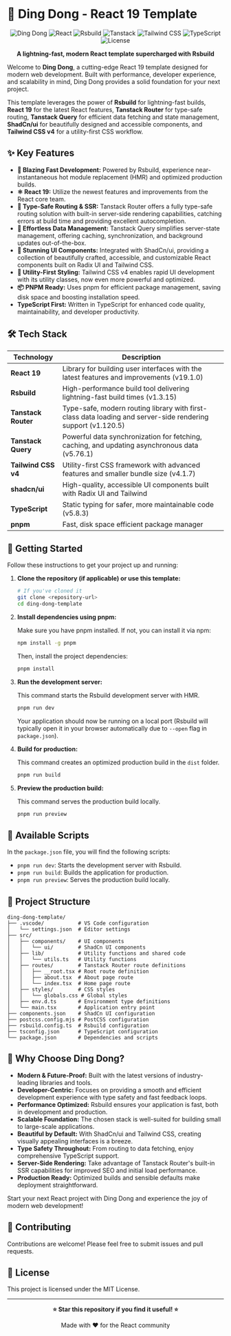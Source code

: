 # 🔔 Ding Dong - React 19 Template

<div align="center">
  
  ![Ding Dong](https://img.shields.io/badge/Ding%20Dong-v1.0-blue)
  ![React](https://img.shields.io/badge/React-19-61DAFB?logo=react)
  ![Rsbuild](https://img.shields.io/badge/Rsbuild-v1.3.15-orange)
  ![Tanstack](https://img.shields.io/badge/Tanstack-Router%20%26%20Query-FF4154?logo=react-query)
  ![Tailwind CSS](https://img.shields.io/badge/Tailwind%20CSS-v4-38B2AC?logo=tailwind-css)
  ![TypeScript](https://img.shields.io/badge/TypeScript-5.8.3-3178C6?logo=typescript)
  ![License](https://img.shields.io/badge/License-MIT-green)

  **A lightning-fast, modern React template supercharged with Rsbuild**
  
</div>

Welcome to **Ding Dong**, a cutting-edge React 19 template designed for modern web development. Built with performance, developer experience, and scalability in mind, Ding Dong provides a solid foundation for your next project.

This template leverages the power of **Rsbuild** for lightning-fast builds, **React 19** for the latest React features, **Tanstack Router** for type-safe routing, **Tanstack Query** for efficient data fetching and state management, **ShadCn/ui** for beautifully designed and accessible components, and **Tailwind CSS v4** for a utility-first CSS workflow.

## ✨ Key Features

- **🚀 Blazing Fast Development:** Powered by Rsbuild, experience near-instantaneous hot module replacement (HMR) and optimized production builds.
- **⚛️ React 19:** Utilize the newest features and improvements from the React core team.
- **🚦 Type-Safe Routing & SSR:** Tanstack Router offers a fully type-safe routing solution with built-in server-side rendering capabilities, catching errors at build time and providing excellent autocompletion.
- **🔄 Effortless Data Management:** Tanstack Query simplifies server-state management, offering caching, synchronization, and background updates out-of-the-box.
- **🎨 Stunning UI Components:** Integrated with ShadCn/ui, providing a collection of beautifully crafted, accessible, and customizable React components built on Radix UI and Tailwind CSS.
- **💨 Utility-First Styling:** Tailwind CSS v4 enables rapid UI development with its utility classes, now even more powerful and optimized.
- **📦 PNPM Ready:** Uses pnpm for efficient package management, saving disk space and boosting installation speed.
- **TypeScript First:** Written in TypeScript for enhanced code quality, maintainability, and developer productivity.

## 🛠️ Tech Stack

| Technology | Description |
|------------|-------------|
| **React 19** | Library for building user interfaces with the latest features and improvements (v19.1.0) |
| **Rsbuild** | High-performance build tool delivering lightning-fast build times (v1.3.15) |
| **Tanstack Router** | Type-safe, modern routing library with first-class data loading and server-side rendering support (v1.120.5) |
| **Tanstack Query** | Powerful data synchronization for fetching, caching, and updating asynchronous data (v5.76.1) |
| **Tailwind CSS v4** | Utility-first CSS framework with advanced features and smaller bundle size (v4.1.7) |
| **shadcn/ui** | High-quality, accessible UI components built with Radix UI and Tailwind |
| **TypeScript** | Static typing for safer, more maintainable code (v5.8.3) |
| **pnpm** | Fast, disk space efficient package manager |

## 🚀 Getting Started

Follow these instructions to get your project up and running:

1. **Clone the repository (if applicable) or use this template:**

   ```bash
   # If you've cloned it
   git clone <repository-url>
   cd ding-dong-template
   ```

2. **Install dependencies using pnpm:**

   Make sure you have pnpm installed. If not, you can install it via npm:
   ```bash
   npm install -g pnpm
   ```
   Then, install the project dependencies:
   ```bash
   pnpm install
   ```

3. **Run the development server:**

   This command starts the Rsbuild development server with HMR.
   ```bash
   pnpm run dev
   ```
   Your application should now be running on a local port (Rsbuild will typically open it in your browser automatically due to `--open` flag in `package.json`).

4. **Build for production:**

   This command creates an optimized production build in the `dist` folder.
   ```bash
   pnpm run build
   ```

5. **Preview the production build:**

   This command serves the production build locally.
   ```bash
   pnpm run preview
   ```

## 📜 Available Scripts

In the `package.json` file, you will find the following scripts:

- `pnpm run dev`: Starts the development server with Rsbuild.
- `pnpm run build`: Builds the application for production.
- `pnpm run preview`: Serves the production build locally.

## 📁 Project Structure

```
ding-dong-template/
├── .vscode/           # VS Code configuration
│   └── settings.json  # Editor settings
├── src/
│   ├── components/    # UI components
│   │   └── ui/        # ShadCn UI components
│   ├── lib/           # Utility functions and shared code
│   │   └── utils.ts   # Utility functions
│   ├── routes/        # Tanstack Router route definitions
│   │   ├── __root.tsx # Root route definition
│   │   ├── about.tsx  # About page route
│   │   └── index.tsx  # Home page route
│   ├── styles/        # CSS styles
│   │   └── globals.css # Global styles
│   ├── env.d.ts       # Environment type definitions
│   └── main.tsx       # Application entry point
├── components.json    # ShadCn UI configuration
├── postcss.config.mjs # PostCSS configuration
├── rsbuild.config.ts  # Rsbuild configuration
├── tsconfig.json      # TypeScript configuration
└── package.json       # Dependencies and scripts
```

## 🤔 Why Choose Ding Dong?

- **Modern & Future-Proof:** Built with the latest versions of industry-leading libraries and tools.
- **Developer-Centric:** Focuses on providing a smooth and efficient development experience with type safety and fast feedback loops.
- **Performance Optimized:** Rsbuild ensures your application is fast, both in development and production.
- **Scalable Foundation:** The chosen stack is well-suited for building small to large-scale applications.
- **Beautiful by Default:** With ShadCn/ui and Tailwind CSS, creating visually appealing interfaces is a breeze.
- **Type Safety Throughout:** From routing to data fetching, enjoy comprehensive TypeScript support.
- **Server-Side Rendering:** Take advantage of Tanstack Router's built-in SSR capabilities for improved SEO and initial load performance.
- **Production Ready:** Optimized builds and sensible defaults make deployment straightforward.

Start your next React project with Ding Dong and experience the joy of modern web development!

## 🤝 Contributing

Contributions are welcome! Please feel free to submit issues and pull requests.

## 📄 License

This project is licensed under the MIT License.

---

<div align="center">
  
  **⭐ Star this repository if you find it useful! ⭐**
  
  Made with ❤️ for the React community
  
</div>
